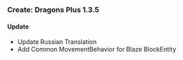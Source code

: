 ### Create: Dragons Plus 1.3.5

#### Update
- Update Russian Translation
- Add Common MovementBehavior for Blaze BlockEntity